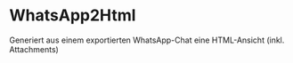 # WhatsApp2Html
Generiert aus einem exportierten WhatsApp-Chat eine HTML-Ansicht (inkl. Attachments)
